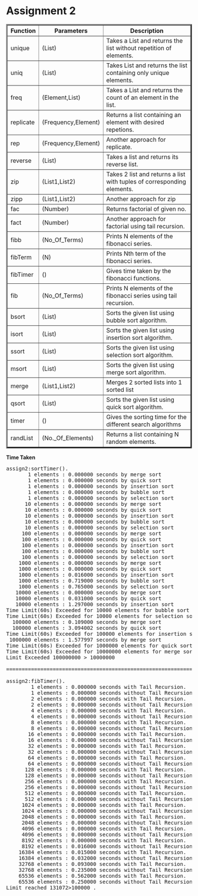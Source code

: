 # **Assignment 2**
<table border=3>
<tr>
<th>Function</th>
<th>Parameters</th>
<th>Description</th>
</tr>

<tr>
<td>unique</td>
<td>(List)</td>
<td>Takes a List and returns the list without repetition of elements.</td>
</tr>

<tr>
<td>uniq</td>
<td>(List)</td>
<td>Takes  List and returns the list containing only unique elements.</td>
</tr>

<tr>
<td>freq</td>
<td>(Element,List)</td>
<td>Takes a List and returns the count of an element in the list.</td>
</tr>

<tr>
<td>replicate</td>
<td>(Frequency,Element)</td>
<td>Returns a list containing an element with desired repetions.
</td>
</tr>

<tr>
<td>rep</td>
<td>(Frequency,Element)</td>
<td>Another approach for replicate.</td>
</tr>

<tr>
<td>reverse</td>
<td>(List)</td>
<td>Takes a list and returns its reverse list.</td>
</tr>

<tr>
<td>zip</td>
<td>(List1,List2)</td>
<td>Takes 2 list and returns a list with tuples of corresponding elements.</td>
</tr>

<tr>
<td>zipp</td>
<td>(List1,List2)</td>
<td>Another approach for zip</td>
</tr>

<tr>
<td>fac</td>
<td>(Number)</td>
<td>Returns factorial of given no.</td>
</tr>

<tr>
<td>fact</td>
<td>(Number)</td>
<td>Another approach for factorial using tail recursion.</td>
</tr>

<tr>
<td>fibb</td>
<td>(No_Of_Terms)</td>
<td>Prints N elements of the fibonacci series.</td>
</tr>

<tr>
<td>fibTerm</td>
<td>(N)</td>
<td>Prints Nth term of the fibonacci series.</td>
</tr>

<tr>
<td>fibTimer</td>
<td>()</td>
<td>Gives time taken by the fibonacci functions.</td>
</tr>

<tr>
<td>fib</td>
<td>(No_Of_Terms)</td>
<td>Prints N elements of the fibonacci series using tail recursion.</td>
</tr>

<tr>
<td>bsort</td>
<td>(List)</td>
<td>Sorts the given list using bubble sort algorithm.</td>
</tr>

<tr>
<td>isort</td>
<td>(List)</td>
<td>Sorts the given list using insertion sort algorithm.</td>
</tr>

<tr>
<td>ssort</td>
<td>(List)</td>
<td>Sorts the given list using selection sort algorithm.</td>
</tr>

<tr>
<td>msort</td>
<td>(List)</td>
<td>Sorts the given list using merge sort algorithm.</td>
</tr>

<tr>
<td>merge</td>
<td>(List1,List2)</td>
<td>Merges 2 sorted lists into 1 sorted list</td>
</tr>

<tr>
<td>qsort</td>
<td>(List)</td>
<td>Sorts the given list using quick sort algorithm.</td>
</tr>

<tr>
<td>timer</td>
<td>()</td>
<td>Gives the sorting time for the different search algorithms</tr>

<tr>
<td>randList</td>
<td>(No._Of_Elements)</td>
<td>Returns a list containing N random elements.</tr>

</table>

**Time Taken**
<pre>
assign2:sortTimer().
       1 elements : 0.000000 seconds by merge sort
       1 elements : 0.000000 seconds by quick sort
       1 elements : 0.000000 seconds by insertion sort
       1 elements : 0.000000 seconds by bubble sort
       1 elements : 0.000000 seconds by selection sort
      10 elements : 0.000000 seconds by merge sort
      10 elements : 0.000000 seconds by quick sort
      10 elements : 0.000000 seconds by insertion sort
      10 elements : 0.000000 seconds by bubble sort
      10 elements : 0.000000 seconds by selection sort
     100 elements : 0.000000 seconds by merge sort
     100 elements : 0.000000 seconds by quick sort
     100 elements : 0.000000 seconds by insertion sort
     100 elements : 0.000000 seconds by bubble sort
     100 elements : 0.000000 seconds by selection sort
    1000 elements : 0.000000 seconds by merge sort
    1000 elements : 0.000000 seconds by quick sort
    1000 elements : 0.016000 seconds by insertion sort
    1000 elements : 0.719000 seconds by bubble sort
    1000 elements : 0.765000 seconds by selection sort
   10000 elements : 0.000000 seconds by merge sort
   10000 elements : 0.031000 seconds by quick sort
   10000 elements : 1.297000 seconds by insertion sort
Time Limit(60s) Exceeded for 10000 elements for bubble sort
Time Limit(60s) Exceeded for 10000 elements for selection sort
  100000 elements : 0.109000 seconds by merge sort
  100000 elements : 3.094002 seconds by quick sort
Time Limit(60s) Exceeded for 100000 elements for insertion sort
 1000000 elements : 1.577997 seconds by merge sort
Time Limit(60s) Exceeded for 1000000 elements for quick sort
Time Limit(60s) Exceeded for 10000000 elements for merge sort
Limit Exceeded 100000000 > 10000000

=======================================================================

assign2:fibTimer().
        1 elements : 0.000000 seconds with Tail Recursion.
        1 elements : 0.000000 seconds without Tail Recursion.
        2 elements : 0.000000 seconds with Tail Recursion.
        2 elements : 0.000000 seconds without Tail Recursion.
        4 elements : 0.000000 seconds with Tail Recursion.
        4 elements : 0.000000 seconds without Tail Recursion.
        8 elements : 0.000000 seconds with Tail Recursion.
        8 elements : 0.000000 seconds without Tail Recursion.
       16 elements : 0.000000 seconds with Tail Recursion.
       16 elements : 0.000000 seconds without Tail Recursion.
       32 elements : 0.000000 seconds with Tail Recursion.
       32 elements : 0.000000 seconds without Tail Recursion.
       64 elements : 0.000000 seconds with Tail Recursion.
       64 elements : 0.000000 seconds without Tail Recursion.
      128 elements : 0.000000 seconds with Tail Recursion.
      128 elements : 0.000000 seconds without Tail Recursion.
      256 elements : 0.000000 seconds with Tail Recursion.
      256 elements : 0.000000 seconds without Tail Recursion.
      512 elements : 0.000000 seconds with Tail Recursion.
      512 elements : 0.000000 seconds without Tail Recursion.
     1024 elements : 0.000000 seconds with Tail Recursion.
     1024 elements : 0.000000 seconds without Tail Recursion.
     2048 elements : 0.000000 seconds with Tail Recursion.
     2048 elements : 0.000000 seconds without Tail Recursion.
     4096 elements : 0.000000 seconds with Tail Recursion.
     4096 elements : 0.000000 seconds without Tail Recursion.
     8192 elements : 0.000000 seconds with Tail Recursion.
     8192 elements : 0.016000 seconds without Tail Recursion.
    16384 elements : 0.015000 seconds with Tail Recursion.
    16384 elements : 0.032000 seconds without Tail Recursion.
    32768 elements : 0.093000 seconds with Tail Recursion.
    32768 elements : 0.235000 seconds without Tail Recursion.
    65536 elements : 0.562000 seconds with Tail Recursion.
    65536 elements : 0.250000 seconds without Tail Recursion.
Limit reached 131072>100000 .

</pre>
